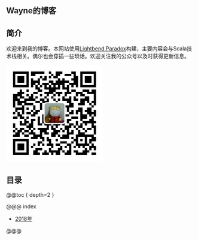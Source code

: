 Wayne的博客
-------
## 简介

欢迎来到我的博客。本网站使用[Lightbend Paradox](https://developer.lightbend.com/docs/paradox/current/index.html)构建，主要内容会与Scala技术栈相关。偶尔也会穿插一些琐话。欢迎关注我的公众号以及时获得更新信息。

![WayneWang12的个人公众号](qrcode_for_gh_f5e360946c37_258.jpg)

## 目录

@@toc { depth=2 }

@@@ index 

* [2018年](2018/index.md)

@@@

